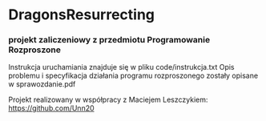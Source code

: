 # DragonsResurrecting
### projekt zaliczeniowy z przedmiotu Programowanie Rozproszone

Instrukcja uruchamiania znajduje się w pliku code/instrukcja.txt
Opis problemu i specyfikacja działania programu rozproszonego zostały opisane w sprawozdanie.pdf

Projekt realizowany w współpracy z Maciejem Leszczykiem: https://github.com/Unn20
